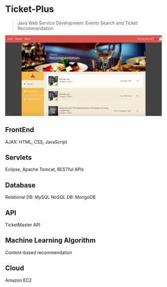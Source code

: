 # Ticket-Plus

> Java Web Service Development: Events Search and Ticket Recommendation

![](FrontPage.png)

## FrontEnd
AJAX: HTML, CSS, JavaScript

## Servlets
Eclipse, Apache Tomcat, RESTful APIs

## Database
Relational DB: MySQL
NoSQL DB: MongoDB

## API
TicketMaster API

## Machine Learning Algorithm
Content-based recommendation

## Cloud
Amazon EC2
